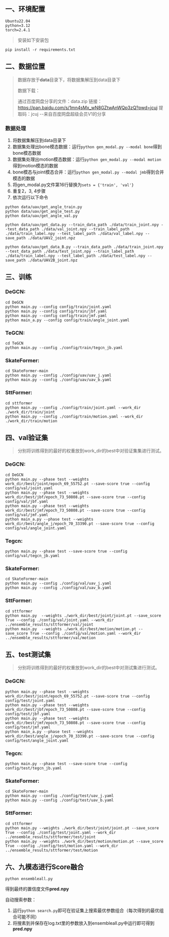 ## 一、环境配置

```
Ubuntu22.04
python=3.12
torch=2.4.1
```

> 安装如下安装包

```
pip install -r requirements.txt
```



## 二、数据位置

> 数据存放于**data**目录下，将数据集解压到data目录下
>
> 数据下载：
>
> 通过百度网盘分享的文件：data.zip
> 链接：https://pan.baidu.com/s/1mn4sMx_wN8GZtwAnWQp3zQ?pwd=jcuj 
> 提取码：jcuj 
> --来自百度网盘超级会员V1的分享

### 数据处理

1. 将数据集解压到data目录下
2. 数据集处理出bone模态数据：运行`python gen_modal.py --modal bone`得到bone模态数据
3. 数据集处理出motion模态数据：运行`python gen_modal.py --modal motion`得到motion模态的数据
4. bone模态与joint模态合并：运行`python gen_modal.py --modal jmb`得到合并模态的数据
5. 将gen_modal.py文件第16行替换为`sets = {'train', 'val'}`
6. 重复2，3,   4步骤
7. 依次运行以下命令

```
python data/uav/get_angle_train.py
python data/uav/get_angle_test.py
python data/uav/get_angle_val.py

python data/uav/get_data.py --train_data_path ./data/train_joint.npy --test_data_path ./data/val_joint.npy --train_label_path ./data/train_label.npy --test_label_path ./data/val_label.npy --save_path ./data/UAV2_joint.npz

python data/uav/get_data_B.py --train_data_path ./data/train_joint.npy --test_data_path ./data/test_joint.npy --train_label_path ./data/train_label.npy --test_label_path ./data/test_label.npy --save_path ./data/UAV2B_joint.npz
```



## 三、训练

### DeGCN:

```
cd DeGCN
python main.py --config config/train/joint.yaml
python main.py --config config/train/jbf.yaml
python main.py --config config/train/jmf.yaml
python main_a.py --config config/train/angle_joint.yaml
```

### TeGCN:

```
cd TeGCN
python main.py --config ./config/train/tegcn_jb.yaml
```

### SkateFormer:

```
cd SkateFormer-main
python main.py --config ./config/uav/uav_j.yaml
python main.py --config ./config/uav/uav_b.yaml 
```

### SttFormer:

```
cd sttformer
python main.py --config ./config/train/joint.yaml --work_dir ./work_dir/train/joint
python main.py --config ./config/train/motion.yaml --work_dir ./work_dir/train/motion
```



## 四、val验证集

> 分别将训练得到的最好的权重放到work_dir的best中对验证集集进行测试。

### DeGCN:

```
cd DeGCN
python main.py --phase test --weights work_dir/best/joint/epoch_69_55752.pt --save-score true --config config/val/joint.yaml
python main.py --phase test --weights work_dir/best/jbf/epoch_73_50808.pt --save-score true --config config/val/jbf.yaml 
python main.py --phase test --weights work_dir/best/jmf/epoch_73_50808.pt --save-score true --config config/val/jmf.yaml
python main_a.py --phase test --weights work_dir/best/angle_j/epoch_70_33390.pt --save-score true --config config/val/angle_joint.yaml
```

### Tegcn:

```
python main.py --phase test --save-score true --config config/val/tegcn_jb.yaml
```

### SkateFormer:

```
cd SkateFormer-main
python main.py --config ./config/val/uav_j.yaml
python main.py --config ./config/val/uav_b.yaml
```

### SttFormer:

```
cd sttformer
python main.py  --weights ./work_dir/best/joint/joint.pt --save_score True --config ./config/val/joint.yaml --work_dir ../ensemble_results/sttformer/val/joint
python main.py  --weights ./work_dir/best/motion/motion.pt --save_score True --config ./config/val/motion.yaml --work_dir ../ensemble_results/sttformer/val/motion
```



## 五、test测试集

> 分别将训练得到的最好的权重放到work_dir的best中对测试集进行测试。

### DeGCN:

```
python main.py --phase test --weights work_dir/best/joint/epoch_69_55752.pt --save-score true --config config/test/joint.yaml
python main.py --phase test --weights work_dir/best/jbf/epoch_73_50808.pt --save-score true --config config/test/jbf.yaml
python main.py --phase test --weights work_dir/best/jmf/epoch_73_50808.pt --save-score true --config config/test/jmf.yaml
python main_a.py --phase test --weights work_dir/best/angle_j/epoch_70_33390.pt --save-score true --config config/test/angle_joint.yaml
```

### Tegcn:

```
python main.py --phase test --save-score true --config config/test/tegcn_jb.yaml
```

### SkateFormer:

```
cd SkateFormer-main
python main.py --config ./config/test/uav_j.yaml
python main.py --config ./config/test/uav_b.yaml
```

### SttFormer:

```
cd sttformer
python main.py --weights ./work_dir/best/joint/joint.pt --save_score True --config ./config/test/joint.yaml --work_dir ../ensemble_results/sttformer/test/joint
python main.py --weights ./work_dir/best/motion/motion.pt --save_score True --config ./config/test/motion.yaml --work_dir ../ensemble_results/sttformer/test/motion
```



## 六、九模态进行Score融合

```
python ensembleall.py
```

得到最终的置信度文件**pred.npy**

自动搜索参数：

1. 运行`python search.py`即可在验证集上搜索最优参数组合（每次得到的最优组合可能不同）
2. 将搜素到并保存在log.txt里的参数放入到ensembleall.py中运行即可得到**pred.npy**
